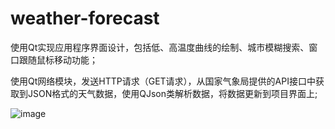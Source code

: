 # weather-forecast
使用Qt实现应用程序界面设计，包括低、高温度曲线的绘制、城市模糊搜索、窗口跟随鼠标移动功能；  

使用Qt网络模块，发送HTTP请求（GET请求），从国家气象局提供的API接口中获取到JSON格式的天气数据，使用QJson类解析数据，将数据更新到项目界面上;


![image](https://github.com/user-attachments/assets/5aa1a7f3-5f06-435b-b5ba-aeef921df8b0)
